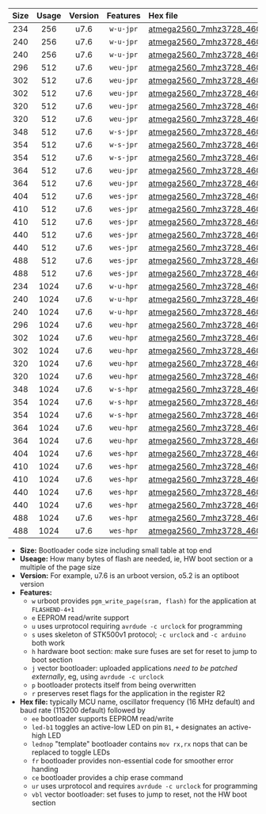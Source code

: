|Size|Usage|Version|Features|Hex file|
|:-:|:-:|:-:|:-:|:--|
|234|256|u7.6|`w-u-jpr`|[atmega2560_7mhz3728_460800bps_ur_vbl.hex](https://raw.githubusercontent.com/stefanrueger/urboot/main//atmega2560_7mhz3728_460800bps_ur_vbl.hex)|
|240|256|u7.6|`w-u-jpr`|[atmega2560_7mhz3728_460800bps_led+b7_ur_vbl.hex](https://raw.githubusercontent.com/stefanrueger/urboot/main//atmega2560_7mhz3728_460800bps_led+b7_ur_vbl.hex)|
|240|256|u7.6|`w-u-jpr`|[atmega2560_7mhz3728_460800bps_lednop_ur_vbl.hex](https://raw.githubusercontent.com/stefanrueger/urboot/main//atmega2560_7mhz3728_460800bps_lednop_ur_vbl.hex)|
|296|512|u7.6|`weu-jpr`|[atmega2560_7mhz3728_460800bps_ee_ur_vbl.hex](https://raw.githubusercontent.com/stefanrueger/urboot/main//atmega2560_7mhz3728_460800bps_ee_ur_vbl.hex)|
|302|512|u7.6|`weu-jpr`|[atmega2560_7mhz3728_460800bps_ee_led+b7_ur_vbl.hex](https://raw.githubusercontent.com/stefanrueger/urboot/main//atmega2560_7mhz3728_460800bps_ee_led+b7_ur_vbl.hex)|
|302|512|u7.6|`weu-jpr`|[atmega2560_7mhz3728_460800bps_ee_lednop_ur_vbl.hex](https://raw.githubusercontent.com/stefanrueger/urboot/main//atmega2560_7mhz3728_460800bps_ee_lednop_ur_vbl.hex)|
|320|512|u7.6|`weu-jpr`|[atmega2560_7mhz3728_460800bps_ee_led+b7_fr_ur_vbl.hex](https://raw.githubusercontent.com/stefanrueger/urboot/main//atmega2560_7mhz3728_460800bps_ee_led+b7_fr_ur_vbl.hex)|
|320|512|u7.6|`weu-jpr`|[atmega2560_7mhz3728_460800bps_ee_lednop_fr_ur_vbl.hex](https://raw.githubusercontent.com/stefanrueger/urboot/main//atmega2560_7mhz3728_460800bps_ee_lednop_fr_ur_vbl.hex)|
|348|512|u7.6|`w-s-jpr`|[atmega2560_7mhz3728_460800bps_vbl.hex](https://raw.githubusercontent.com/stefanrueger/urboot/main//atmega2560_7mhz3728_460800bps_vbl.hex)|
|354|512|u7.6|`w-s-jpr`|[atmega2560_7mhz3728_460800bps_led+b7_vbl.hex](https://raw.githubusercontent.com/stefanrueger/urboot/main//atmega2560_7mhz3728_460800bps_led+b7_vbl.hex)|
|354|512|u7.6|`w-s-jpr`|[atmega2560_7mhz3728_460800bps_lednop_vbl.hex](https://raw.githubusercontent.com/stefanrueger/urboot/main//atmega2560_7mhz3728_460800bps_lednop_vbl.hex)|
|364|512|u7.6|`weu-jpr`|[atmega2560_7mhz3728_460800bps_ee_led+b7_fr_ce_ur_vbl.hex](https://raw.githubusercontent.com/stefanrueger/urboot/main//atmega2560_7mhz3728_460800bps_ee_led+b7_fr_ce_ur_vbl.hex)|
|364|512|u7.6|`weu-jpr`|[atmega2560_7mhz3728_460800bps_ee_lednop_fr_ce_ur_vbl.hex](https://raw.githubusercontent.com/stefanrueger/urboot/main//atmega2560_7mhz3728_460800bps_ee_lednop_fr_ce_ur_vbl.hex)|
|404|512|u7.6|`wes-jpr`|[atmega2560_7mhz3728_460800bps_ee_vbl.hex](https://raw.githubusercontent.com/stefanrueger/urboot/main//atmega2560_7mhz3728_460800bps_ee_vbl.hex)|
|410|512|u7.6|`wes-jpr`|[atmega2560_7mhz3728_460800bps_ee_led+b7_vbl.hex](https://raw.githubusercontent.com/stefanrueger/urboot/main//atmega2560_7mhz3728_460800bps_ee_led+b7_vbl.hex)|
|410|512|u7.6|`wes-jpr`|[atmega2560_7mhz3728_460800bps_ee_lednop_vbl.hex](https://raw.githubusercontent.com/stefanrueger/urboot/main//atmega2560_7mhz3728_460800bps_ee_lednop_vbl.hex)|
|440|512|u7.6|`wes-jpr`|[atmega2560_7mhz3728_460800bps_ee_led+b7_fr_vbl.hex](https://raw.githubusercontent.com/stefanrueger/urboot/main//atmega2560_7mhz3728_460800bps_ee_led+b7_fr_vbl.hex)|
|440|512|u7.6|`wes-jpr`|[atmega2560_7mhz3728_460800bps_ee_lednop_fr_vbl.hex](https://raw.githubusercontent.com/stefanrueger/urboot/main//atmega2560_7mhz3728_460800bps_ee_lednop_fr_vbl.hex)|
|488|512|u7.6|`wes-jpr`|[atmega2560_7mhz3728_460800bps_ee_led+b7_fr_ce_vbl.hex](https://raw.githubusercontent.com/stefanrueger/urboot/main//atmega2560_7mhz3728_460800bps_ee_led+b7_fr_ce_vbl.hex)|
|488|512|u7.6|`wes-jpr`|[atmega2560_7mhz3728_460800bps_ee_lednop_fr_ce_vbl.hex](https://raw.githubusercontent.com/stefanrueger/urboot/main//atmega2560_7mhz3728_460800bps_ee_lednop_fr_ce_vbl.hex)|
|234|1024|u7.6|`w-u-hpr`|[atmega2560_7mhz3728_460800bps_ur.hex](https://raw.githubusercontent.com/stefanrueger/urboot/main//atmega2560_7mhz3728_460800bps_ur.hex)|
|240|1024|u7.6|`w-u-hpr`|[atmega2560_7mhz3728_460800bps_led+b7_ur.hex](https://raw.githubusercontent.com/stefanrueger/urboot/main//atmega2560_7mhz3728_460800bps_led+b7_ur.hex)|
|240|1024|u7.6|`w-u-hpr`|[atmega2560_7mhz3728_460800bps_lednop_ur.hex](https://raw.githubusercontent.com/stefanrueger/urboot/main//atmega2560_7mhz3728_460800bps_lednop_ur.hex)|
|296|1024|u7.6|`weu-hpr`|[atmega2560_7mhz3728_460800bps_ee_ur.hex](https://raw.githubusercontent.com/stefanrueger/urboot/main//atmega2560_7mhz3728_460800bps_ee_ur.hex)|
|302|1024|u7.6|`weu-hpr`|[atmega2560_7mhz3728_460800bps_ee_led+b7_ur.hex](https://raw.githubusercontent.com/stefanrueger/urboot/main//atmega2560_7mhz3728_460800bps_ee_led+b7_ur.hex)|
|302|1024|u7.6|`weu-hpr`|[atmega2560_7mhz3728_460800bps_ee_lednop_ur.hex](https://raw.githubusercontent.com/stefanrueger/urboot/main//atmega2560_7mhz3728_460800bps_ee_lednop_ur.hex)|
|320|1024|u7.6|`weu-hpr`|[atmega2560_7mhz3728_460800bps_ee_led+b7_fr_ur.hex](https://raw.githubusercontent.com/stefanrueger/urboot/main//atmega2560_7mhz3728_460800bps_ee_led+b7_fr_ur.hex)|
|320|1024|u7.6|`weu-hpr`|[atmega2560_7mhz3728_460800bps_ee_lednop_fr_ur.hex](https://raw.githubusercontent.com/stefanrueger/urboot/main//atmega2560_7mhz3728_460800bps_ee_lednop_fr_ur.hex)|
|348|1024|u7.6|`w-s-hpr`|[atmega2560_7mhz3728_460800bps.hex](https://raw.githubusercontent.com/stefanrueger/urboot/main//atmega2560_7mhz3728_460800bps.hex)|
|354|1024|u7.6|`w-s-hpr`|[atmega2560_7mhz3728_460800bps_led+b7.hex](https://raw.githubusercontent.com/stefanrueger/urboot/main//atmega2560_7mhz3728_460800bps_led+b7.hex)|
|354|1024|u7.6|`w-s-hpr`|[atmega2560_7mhz3728_460800bps_lednop.hex](https://raw.githubusercontent.com/stefanrueger/urboot/main//atmega2560_7mhz3728_460800bps_lednop.hex)|
|364|1024|u7.6|`weu-hpr`|[atmega2560_7mhz3728_460800bps_ee_led+b7_fr_ce_ur.hex](https://raw.githubusercontent.com/stefanrueger/urboot/main//atmega2560_7mhz3728_460800bps_ee_led+b7_fr_ce_ur.hex)|
|364|1024|u7.6|`weu-hpr`|[atmega2560_7mhz3728_460800bps_ee_lednop_fr_ce_ur.hex](https://raw.githubusercontent.com/stefanrueger/urboot/main//atmega2560_7mhz3728_460800bps_ee_lednop_fr_ce_ur.hex)|
|404|1024|u7.6|`wes-hpr`|[atmega2560_7mhz3728_460800bps_ee.hex](https://raw.githubusercontent.com/stefanrueger/urboot/main//atmega2560_7mhz3728_460800bps_ee.hex)|
|410|1024|u7.6|`wes-hpr`|[atmega2560_7mhz3728_460800bps_ee_led+b7.hex](https://raw.githubusercontent.com/stefanrueger/urboot/main//atmega2560_7mhz3728_460800bps_ee_led+b7.hex)|
|410|1024|u7.6|`wes-hpr`|[atmega2560_7mhz3728_460800bps_ee_lednop.hex](https://raw.githubusercontent.com/stefanrueger/urboot/main//atmega2560_7mhz3728_460800bps_ee_lednop.hex)|
|440|1024|u7.6|`wes-hpr`|[atmega2560_7mhz3728_460800bps_ee_led+b7_fr.hex](https://raw.githubusercontent.com/stefanrueger/urboot/main//atmega2560_7mhz3728_460800bps_ee_led+b7_fr.hex)|
|440|1024|u7.6|`wes-hpr`|[atmega2560_7mhz3728_460800bps_ee_lednop_fr.hex](https://raw.githubusercontent.com/stefanrueger/urboot/main//atmega2560_7mhz3728_460800bps_ee_lednop_fr.hex)|
|488|1024|u7.6|`wes-hpr`|[atmega2560_7mhz3728_460800bps_ee_led+b7_fr_ce.hex](https://raw.githubusercontent.com/stefanrueger/urboot/main//atmega2560_7mhz3728_460800bps_ee_led+b7_fr_ce.hex)|
|488|1024|u7.6|`wes-hpr`|[atmega2560_7mhz3728_460800bps_ee_lednop_fr_ce.hex](https://raw.githubusercontent.com/stefanrueger/urboot/main//atmega2560_7mhz3728_460800bps_ee_lednop_fr_ce.hex)|

- **Size:** Bootloader code size including small table at top end
- **Useage:** How many bytes of flash are needed, ie, HW boot section or a multiple of the page size
- **Version:** For example, u7.6 is an urboot version, o5.2 is an optiboot version
- **Features:**
  + `w` urboot provides `pgm_write_page(sram, flash)` for the application at `FLASHEND-4+1`
  + `e` EEPROM read/write support
  + `u` uses urprotocol requiring `avrdude -c urclock` for programming
  + `s` uses skeleton of STK500v1 protocol; `-c urclock` and `-c arduino` both work
  + `h` hardware boot section: make sure fuses are set for reset to jump to boot section
  + `j` vector bootloader: uploaded applications *need to be patched externally*, eg, using `avrdude -c urclock`
  + `p` bootloader protects itself from being overwritten
  + `r` preserves reset flags for the application in the register R2
- **Hex file:** typically MCU name, oscillator frequency (16 MHz default) and baud rate (115200 default) followed by
  + `ee` bootloader supports EEPROM read/write
  + `led-b1` toggles an active-low LED on pin `B1`, `+` designates an active-high LED
  + `lednop` "template" bootloader contains `mov rx,rx` nops that can be replaced to toggle LEDs
  + `fr` bootloader provides non-essential code for smoother error handing
  + `ce` bootloader provides a chip erase command
  + `ur` uses urprotocol and requires `avrdude -c urclock` for programming
  + `vbl` vector bootloader: set fuses to jump to reset, not the HW boot section
